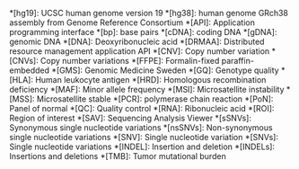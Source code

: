 *[hg19]: UCSC human genome version 19
*[hg38]: human genome GRch38 assembly from Genome Reference Consortium
*[API]: Application programming interface
*[bp]: base pairs
*[cDNA]: coding DNA
*[gDNA]: genomic DNA
*[DNA]: Deoxyribonucleic acid
*[DRMAA]: Distributed resource management application API
*[CNV]: Copy number variation
*[CNVs]: Copy number variations
*[FFPE]: Formalin-fixed paraffin-embedded
*[GMS]: Genomic Medicine Sweden
*[GQ]: Genotype quality
*[HLA]: Human leukocyte antigen
*[HRD]: Homologous recombination deficiency
*[MAF]: Minor allele frequency
*[MSI]: Microsatellite instability
*[MSS]: Microsatellite stable 
*[PCR]: polymerase chain reaction
*[PoN]: Panel of normal
*[QC]: Quality control
*[RNA]: Ribonucleic acid
*[ROI]: Region of interest
*[SAV]: Sequencing Analysis Viewer
*[sSNVs]: Synonymous single nucleotide variations
*[nsSNVs]: Non-synonymous single nucleotide variations
*[SNV]: Single nucleotide variation
*[SNVs]: Single nucleotide variations
*[INDEL]: Insertion and deletion
*[INDELs]: Insertions and deletions
*[TMB]: Tumor mutational burden
